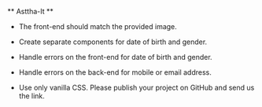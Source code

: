  ** Asttha-It **
- The front-end should match the provided image.

- Create separate components for date of birth and gender.

- Handle errors on the front-end for date of birth and gender.

- Handle errors on the back-end for mobile or email address.

- Use only vanilla CSS.
Please publish your project on GitHub and send us the link. 